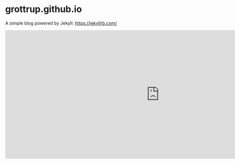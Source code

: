 # grottrup.github.io

A simple blog powered by Jekyll: https://jekyllrb.com/

<iframe width="980" height="410" src="https://mars.nasa.gov/layout/embed/send-your-name/mars2020/certificate/?cn=326025839611" frameborder="0"></iframe>
